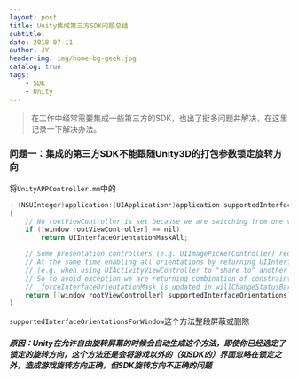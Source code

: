 ```yaml
---
layout: post
title: Unity集成第三方SDK问题总结
subtitle: 
date: 2018-07-11
author: JY
header-img: img/home-bg-geek.jpg
catalog: true
tags: 
    - SDK
    - Unity
---
```

> 在工作中经常需要集成一些第三方的SDK，也出了挺多问题并解决，在这里记录一下解决办法。


### 问题一：集成的第三方SDK不能跟随Unity3D的打包参数锁定旋转方向

将`UnityAPPController.mm`中的

```objective-c
- (NSUInteger)application:(UIApplication*)application supportedInterfaceOrientationsForWindow:(UIWindow*)window
{
    // No rootViewController is set because we are switching from one view controller to another, all orientations should be enabled
    if ([window rootViewController] == nil)
        return UIInterfaceOrientationMaskAll;

    // Some presentation controllers (e.g. UIImagePickerController) require portrait orientation and will throw exception if it is not supported.
    // At the same time enabling all orientations by returning UIInterfaceOrientationMaskAll might cause unwanted orientation change
    // (e.g. when using UIActivityViewController to "share to" another application, iOS will use supportedInterfaceOrientations to possibly reorient).
    // So to avoid exception we are returning combination of constraints for root view controller and orientation requested by iOS.
    // _forceInterfaceOrientationMask is updated in willChangeStatusBarOrientation, which is called if some presentation controller insists on orientation change.
    return [[window rootViewController] supportedInterfaceOrientations] | _forceInterfaceOrientationMask;
}
```

`supportedInterfaceOrientationsForWindow`这个方法整段屏蔽或删除

##### 原因：Unity在允许自由旋转屏幕的时候会自动生成这个方法，即使你已经选定了锁定的旋转方向，这个方法还是会将游戏以外的（如SDK的）界面忽略在锁定之外，造成游戏旋转方向正确，但SDK旋转方向不正确的问题

